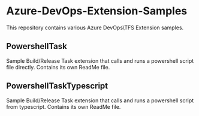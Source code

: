 # Azure-DevOps-Extension-Samples

This repository contains various Azure DevOps\TFS Extension samples.


## PowershellTask

Sample Build/Release Task extension that calls and runs a powershell script file directly.  Contains its own ReadMe file.


## PowershellTaskTypescript

Sample Build/Release Task extension that calls and runs a powershell script from typescript.  Contains its own ReadMe file.
